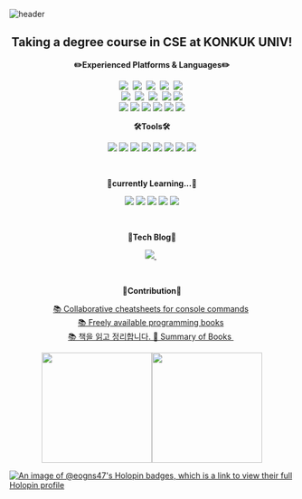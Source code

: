 ![header](https://capsule-render.vercel.app/api?type=waving&color=auto&height=200&section=header&text=KangManJoo's%20github😸&fontSize=50)

<!--<h1 align="center"> Here is <p color:'red'>KangManJoo's github😺</h1>-->
<h2 align="center"> Taking a degree course in CSE at KONKUK UNIV!</h2>

<!--
**eogns47/eogns47** is a ✨ _special_ ✨ repository because its `README.md` (this file) appears on your GitHub profile

<b>Here are some ideas to get you started:</b>

- 🔭 I’m currently working on ...
- 🌱 I’m currently learning ...
- 👯 I’m looking to collaborate on ...
- 🤔 I’m looking for help with ...
- 💬 Ask me about ..
- 📫 How to reach me: ...
- 😄 Pronouns: ...
- ⚡ Fun fact: ...
-->
<p align="center"> <b>✏️Experienced Platforms & Languages✏️</b></p>
<p align="center">
  <img src="https://img.shields.io/badge/Python-3766AB?style=flat&logo=Python&logoColor=white"/></a>&nbsp 
  <img src="https://img.shields.io/badge/Java-007396?style=flat&logo=Java&logoColor=white"/></a>&nbsp 
  <img src="https://img.shields.io/badge/C++-00599C?style=flat&logo=C%2B%2B&logoColor=white"/></a>&nbsp 
  <img src="https://img.shields.io/badge/kotlin-7F52FF?style=flat&logo=kotlin&logoColor=white"/></a>&nbsp 
  <img src="https://img.shields.io/badge/Javascript-ffb13b?style=flat&logo=javascript&logoColor=white"/></a>&nbsp 
    <br>
<!--     Framework and others -->
  <img src="https://img.shields.io/badge/Node.js-339933?style=flat&logo=Node.js&logoColor=white"/></a>&nbsp 
  <img src="https://img.shields.io/badge/react-61DAFB?style=flat&logo=react&logoColor=white"/></a>&nbsp
  <img src="https://img.shields.io/badge/Flask-000000?style=flat&logo=flask&logoColor=white"/></a>&nbsp
  <img src="https://img.shields.io/badge/Spring%20Boot-6DB33F?style=flat&logo=SpringBoot&logoColor=white"/>
  <img src="https://img.shields.io/badge/nginx-009639?style=flat&logo=nginx&logoColor=white">
  </br>
<!--   DB -->
  <img src="https://img.shields.io/badge/AWS%20EC2-FF9900?style=flat&logo=amazonaws&logoColor=white"/>
  <img src="https://img.shields.io/badge/AWS%20S3-569A31?style=flat&logo=amazons3&logoColor=white">
  <img src="https://img.shields.io/badge/MySql-4479A1?style=flat&logo=mysql&logoColor=white">
  <img src="https://img.shields.io/badge/firebase-FFCA28?style=flat&logo=firebase&logoColor=white">
  <img src="https://img.shields.io/badge/mongoDB-47A248?style=flat&logo=MongoDB&logoColor=white">
  <img src="https://img.shields.io/badge/PostgreSQL-4169E1?style=flat&logo=PostgreSQL&logoColor=white">
  
  

  

  
  </br>
</p>
<p align="center"><b>🛠️Tools🛠️</b></p>
<p align="center">
  <img src="https://img.shields.io/badge/VSCODE-007ACC?style=flat&logo=visualstudiocode&logoColor=white"/>
  <img src="https://img.shields.io/badge/Intellij%20idea-000000?style=flat&logo=intellij%20idea&logoColor=white"/>
  <img src="https://img.shields.io/badge/GitHub-181717?style=flat&logo=GitHub&logoColor=white"/>
  <img src="https://img.shields.io/badge/GitLab-FC6D26?style=flat&logo=GitLab&logoColor=white"/>
  <img src="https://img.shields.io/badge/Notion-000000?style=flat&logo=notion&logoColor=white"/>
  <img src="https://img.shields.io/badge/Slack-4A154B?style=flat&logo=slack&logoColor=white"/>
  <img src="https://img.shields.io/badge/Jira-0052CC?style=flat&logo=jira&logoColor=white"/>
  <img src="https://img.shields.io/badge/Figma-F24E1E?style=flat&logo=figma&logoColor=white"/>
</p>
</br>
<p align="center"><b>🌱currently Learning...🌱</b></p>
  <p align="center">
    <img src="https://img.shields.io/badge/Spring-6DB33F?style=flat&logo=Spring&logoColor=white"/>
    <img src="https://img.shields.io/badge/Spring%20Boot-6DB33F?style=flat&logo=SpringBoot&logoColor=white"/>
    <img src="https://img.shields.io/badge/Docker-2496ED?style=flat&logo=docker&logoColor=white"/>
    <img src="https://img.shields.io/badge/jenkins-D24939?style=flat&logo=jenkins&logoColor=white"/>
    <img src="https://img.shields.io/badge/kubernetes-326CE5?style=flat&logo=kubernetes&logoColor=white"/>
    
    
    
  </p>
  </br>
<p align="center"> <b>📜Tech Blog📜</b></p>
  <p align="center">
  <a href="[https://github.com/eogns47?tab=repositories](https://kangmanjoo.tistory.com/)"><img src="https://img.shields.io/badge/만쥬의%20개발일기-000000?style=flat&logo=tistory&logoColor=white"/>  </a>&nbsp
  </p>

  
</br>
<p align="center"> <b>🤝Contribution🤝</b></p>
  <p align="center">
    <a href="https://github.com/tldr-pages/tldr">📚 Collaborative cheatsheets for console commands</a>&nbsp</br>
    <a href="https://github.com/EbookFoundation/free-programming-books">📚 Freely available programming books</a>&nbsp</br>
    <a href="https://github.com/saseungmin/reading_books_record_repository">📚 책을 읽고 정리합니다. 📖 Summary of Books </a>&nbsp</br>
    
  </p>

  </p>
<div class="container" align=center style="display:flex; justify-content:center;">
  <a href="https://solved.ac/profile/eogns47"><img height=195 src="http://mazassumnida.wtf/api/v2/generate_badge?boj=eogns47"></a>
<a href="https://solved.ac/profile/eogns47"><img height=195 src="http://mazandi.herokuapp.com/api?handle=eogns47&theme=cold"/></a>
  <br>
  <br>
<!--  <img src="https://user-images.githubusercontent.com/102205852/203924721-961537bb-8314-44af-b30d-3627c879c683.gif")/> -->
   </div>
   <p align="center">
   
  
[![An image of @eogns47's Holopin badges, which is a link to view their full Holopin profile](https://holopin.me/eogns47)](https://holopin.io/@eogns47)

